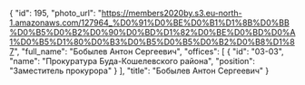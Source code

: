 {
    "id": 195,
    "photo_url": "https://members2020by.s3.eu-north-1.amazonaws.com/127964_%D0%91%D0%BE%D0%B1%D1%8B%D0%BB%D0%B5%D0%B2%D0%90%D0%BD%D1%82%D0%BE%D0%BD%D0%A1%D0%B5%D1%80%D0%B3%D0%B5%D0%B5%D0%B2%D0%B8%D1%87",
    "full_name": "Бобылев Антон Сергеевич",
    "offices": [
        {
            "id": "03-03",
            "name": "Прокуратура Буда-Кошелевского района",
            "position": "Заместитель прокурора"
        }
    ],
    "title": "Бобылев Антон Сергеевич"
}
